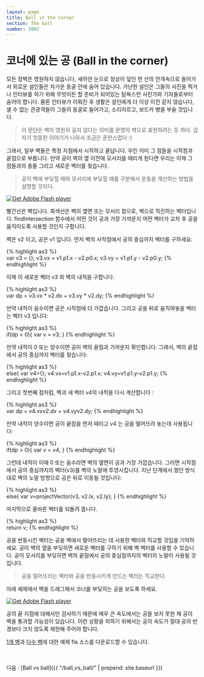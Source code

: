 ```yaml
---
layout: page
title: Ball in the Corner
section: The ball
number: 3002
---
```


# 코너에 있는 공 (Ball in the corner)

모든 장벽은 영원하지 않습니다, 새하얀 눈으로 정상이 덮인 먼 산의 안개속으로 들어가서 외로운 설인들은 차가운 동굴 안에 숨어 있습니다. 가난한 설인은 그들의 사진을 찍거나 인터뷰를 하기 위해 무엇이든 할 준비가 되어있는 탐욕스런 사진가와 기자들로부터 숨어야 합니다. 물론 인터뷰가 이뤄진 후 생활은 설인에게 더 이상 이전 같지 않습니다, 셀 수 없는 관광객들이 그들의 동굴로 들어가고, 소리지르고, 보드카 병을 부술 것입니다.

>이 문단은 벽이 영원히 길지 않다는 의미를 문명의 벽으로 표현하려는 듯 하다. 갑자기 엉뚱한 이야기가 나와서 조금은 혼란스럽다 :)

그래서, 일부 벽들은 특정 지점에서 시작하고 끝납니다. 우린 이미 그 점들을 시작점과 끝점으로 부릅니다. 만약 공이 벽의 옆 이전에 모서리를 때리게 된다면 우리는 이제 그 점들과의 충돌 그리고 새로운 벡터를 찾습니다.

>공이 벽에 부딪힐 때와 모서리에 부딪힐 때를 구분해서 운동을 계산하는 방법을 설명할 것이다.

<div id="flashContent">
    <object classid="clsid:d27cdb6e-ae6d-11cf-96b8-444553540000" width="300" height="200" id="vect8" align="middle">
        <param name="movie" value="vect8.swf" />
        <param name="quality" value="high" />
        <param name="bgcolor" value="#ffffff" />
        <param name="play" value="true" />
        <param name="loop" value="true" />
        <param name="wmode" value="opaque" />
        <param name="scale" value="noborder" />
        <param name="menu" value="false" />
        <param name="devicefont" value="false" />
        <param name="salign" value="" />
        <param name="allowScriptAccess" value="sameDomain" />
        <!--[if !IE]>-->
        <object type="application/x-shockwave-flash" data="vect8.swf" width="300" height="200">
            <param name="movie" value="vect8.swf" />
            <param name="quality" value="high" />
            <param name="bgcolor" value="#ffffff" />
            <param name="play" value="true" />
            <param name="loop" value="true" />
            <param name="wmode" value="opaque" />
            <param name="scale" value="noborder" />
            <param name="menu" value="false" />
            <param name="devicefont" value="false" />
            <param name="salign" value="" />
            <param name="allowScriptAccess" value="sameDomain" />
        <!--<![endif]-->
            <a href="http://www.adobe.com/go/getflash">
                <img src="http://www.adobe.com/images/shared/download_buttons/get_flash_player.gif" alt="Get Adobe Flash player" />
            </a>
        <!--[if !IE]>-->
        </object>
        <!--<![endif]-->
    </object>
</div>

빨간선은 벽입니다. 회색선은 벽의 옆면 또는 모서리 점으로, 벽으로 직진하는 벡터입니다. findIntersection 함수에서 어떤 것이 공과 가장 가까운지 어떤 벡터가 교차 후 공을 움직이도록 사용할 것인지 구합니다.

벽은 v2 이고, 공은  v1 입니다. 먼저 벽의 사작점에서 공의 중심까지 벡터를 구하세요:

{% highlight as3 %}  
var v3 = {};
v3.vx = v1.p1.x - v2.p0.x;
v3.vy = v1.p1.y - v2.p0.y;
{% endhighlight %}

이제 이 새로운 벡터 v3 와 벽의 내적을 구합니다.

{% highlight as3 %}  
var dp = v3.vx * v2.dx + v3.vy * v2.dy;
{% endhighlight %}

만약 내적이 음수이면 공은 시작점에 더 가깝습니다. 그리고 공을 뒤로 움직여놓을 벡터는 벡터 v3 입니다:

{% highlight as3 %}  
if(dp < 0){
  var v = v3;
}
{% endhighlight %}

만약 내적이 0 또는 양수이면 공이 벽의 끝점과 가까운지 확인합니다. 그래서, 벽의 끝점에서 공의 중심까지 벡터를 찾습니다:

{% highlight as3 %}  
else{
  var v4={};
  v4.vx=v1.p1.x-v2.p1.x;
  v4.vy=v1.p1.y-v2.p1.y;
{% endhighlight %}

그리고 첫번째 점처럼, 벽과 새 벡터 v4의 내적을 다시 계산합니다 :

{% highlight as3 %}  
var dp = v4.vx*v2.dx + v4.vy*v2.dy;
{% endhighlight %}

만약 내적이 양수이면 공이 끝점을 먼저 때리고 v4 는 공을 떨어뜨려 놓는데 사용됩니다:

{% highlight as3 %}  
if(dp > 0){
  var v = v4;
}
{% endhighlight %}

그런데 내적이 이때 0 또는 음수라면 벽의 옆면이 공과 가장 가깝습니다. 그러면 시작점에서 공의 중심까지의 벡터(v3)를 벽의 노말에 투영시킵니다. 지난 단계에서 했던 방식대로 벽의 노말 방향으로 공은 뒤로 이동될 것입니다:

{% highlight as3 %}  
else{
  var v=projectVector(v3, v2.lx, v2.ly);
}
{% endhighlight %}

마지막으로 올바른 벡터를 되돌려 줍니다.

{% highlight as3 %}  
return v;
{% endhighlight %}

공을 반동시킨 벡터는 공을 벽에서 떨어뜨리는 데 사용한 벡터와 직교할 것임을 기억하세요. 공이 벽의 옆을 부딪히면 새로운 벡터를 구하기 위해 벽 벡터를 사용할 수 있습니다. 공이 모서리를 부딪히면 벽의 끝점에서 공의 중심점까지의 벡터의 노말이 사용될 것입니다.

> 공을 떨어뜨리는 벡터와 공을 반동시키게 만드는 벡터는 직교한다.

아래 예제에서 벽을 드래그해서 코너를 부딪히는 공을 보도록 하세요.

<div id="flashContent">
    <object classid="clsid:d27cdb6e-ae6d-11cf-96b8-444553540000" width="300" height="200" id="vect8a" align="middle">
        <param name="movie" value="vect8a.swf" />
        <param name="quality" value="high" />
        <param name="bgcolor" value="#ffffff" />
        <param name="play" value="true" />
        <param name="loop" value="true" />
        <param name="wmode" value="opaque" />
        <param name="scale" value="noborder" />
        <param name="menu" value="false" />
        <param name="devicefont" value="false" />
        <param name="salign" value="" />
        <param name="allowScriptAccess" value="sameDomain" />
        <!--[if !IE]>-->
        <object type="application/x-shockwave-flash" data="vect8a.swf" width="300" height="200">
            <param name="movie" value="vect8a.swf" />
            <param name="quality" value="high" />
            <param name="bgcolor" value="#ffffff" />
            <param name="play" value="true" />
            <param name="loop" value="true" />
            <param name="wmode" value="opaque" />
            <param name="scale" value="noborder" />
            <param name="menu" value="false" />
            <param name="devicefont" value="false" />
            <param name="salign" value="" />
            <param name="allowScriptAccess" value="sameDomain" />
        <!--<![endif]-->
            <a href="http://www.adobe.com/go/getflash">
                <img src="http://www.adobe.com/images/shared/download_buttons/get_flash_player.gif" alt="Get Adobe Flash player" />
            </a>
        <!--[if !IE]>-->
        </object>
        <!--<![endif]-->
    </object>
</div>


공의 끝 지점에 대해서만 검사하기 때문에 매우 큰 속도에서는 공을 보지 못한 채 공이 벽을 통과할 가능성이 있습니다. 이런 상황을 피하기 위해서는 공의 속도가 절대 공의 반경보다 크지 않도록 제한해 주어야 합니다.

<p><a href="vect8.fla">1개 벽</a>과 <a href="vect8a.fla">다수 벽</a>에 대한 예제 fla 소스를 다운로드할 수 있습니다.</p>


<br>
<br>
다음 : [Ball vs ball]({{ "/ball_vs_ball/" | prepend: site.baseurl }})


